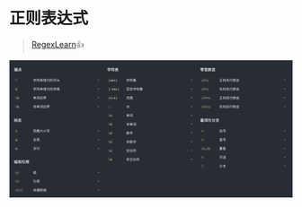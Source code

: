 # 正则表达式

> [RegexLearn](https://regexlearn.com/zh-cn):thumbsup:

![](<.gitbook/assets/image (1) (1).png>)

